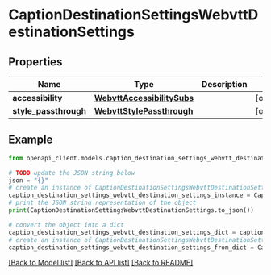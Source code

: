 # CaptionDestinationSettingsWebvttDestinationSettings


## Properties

Name | Type | Description | Notes
------------ | ------------- | ------------- | -------------
**accessibility** | [**WebvttAccessibilitySubs**](WebvttAccessibilitySubs.md) |  | [optional] 
**style_passthrough** | [**WebvttStylePassthrough**](WebvttStylePassthrough.md) |  | [optional] 

## Example

```python
from openapi_client.models.caption_destination_settings_webvtt_destination_settings import CaptionDestinationSettingsWebvttDestinationSettings

# TODO update the JSON string below
json = "{}"
# create an instance of CaptionDestinationSettingsWebvttDestinationSettings from a JSON string
caption_destination_settings_webvtt_destination_settings_instance = CaptionDestinationSettingsWebvttDestinationSettings.from_json(json)
# print the JSON string representation of the object
print(CaptionDestinationSettingsWebvttDestinationSettings.to_json())

# convert the object into a dict
caption_destination_settings_webvtt_destination_settings_dict = caption_destination_settings_webvtt_destination_settings_instance.to_dict()
# create an instance of CaptionDestinationSettingsWebvttDestinationSettings from a dict
caption_destination_settings_webvtt_destination_settings_from_dict = CaptionDestinationSettingsWebvttDestinationSettings.from_dict(caption_destination_settings_webvtt_destination_settings_dict)
```
[[Back to Model list]](../README.md#documentation-for-models) [[Back to API list]](../README.md#documentation-for-api-endpoints) [[Back to README]](../README.md)


